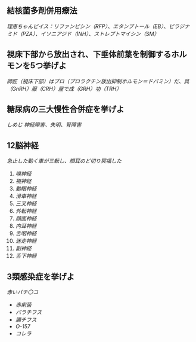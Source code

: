 ## 結核菌多剤併用療法
*理恵ちゃんピイス：リファンピシン（RFP）、エタンブトール（EB）、ピラジナミド（PZA）、イソニアジド（INH）、ストレプトマイシン（SM）*

## 視床下部から放出され、下垂体前葉を制御するホルモンを5つ挙げよ
*師匠（視床下部）はプロ（プロラクチン放出抑制ホルモン＝ドパミン）だ、呉（GnRH）服（CRH）屋で成（GRH）功（TRH）*

## 糖尿病の三大慢性合併症を挙げよ
*しめじ*
*神経障害、失明、腎障害*

## 12脳神経
*急止した動く車が三転し、顔耳のど切り冥福した*
1. *嗅神経*
2. *視神経*
3. *動眼神経*
4. *滑車神経*
5. *三叉神経*
6. *外転神経*
7. *顔面神経*
8. *内耳神経*
9. *舌咽神経*
10. *迷走神経*
11. *副神経*
12. *舌下神経*

## 3類感染症を挙げよ
*赤いパチ〇コ*
- *赤痢菌*
- *パラチフス*
- *腸チフス*
- *O-157*
- *コレラ*